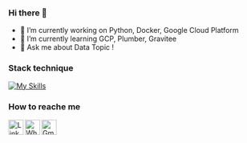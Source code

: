 ### Hi there 👋


- 🔭 I’m currently working on Python, Docker, Google Cloud Platform
- 🌱 I’m currently learning GCP, Plumber, Gravitee 
- 💬 Ask me about Data Topic ! 


### Stack technique 

[![My Skills](https://skills.thijs.gg/icons?i=py,r,md,git,gcp,bash,regex)](https://skills.thijs.gg)




### How to reache me 

<a target="_blank" href="https://www.linkedin.com/in/fran%C3%A7ois-lenne-5975b9174/">
  <img align="left" alt="LinkdeIN" width="30px" src="https://cdn.jsdelivr.net/gh/devicons/devicon/icons/linkedin/linkedin-original.svg" />
</a>
<a target="_blank" href="https://api.whatsapp.com/send?phone=33695401743">
  <img align="left" alt="Whatsapp" width="30px" src="https://cdn.jsdelivr.net/npm/simple-icons@v3/icons/whatsapp.svg" />
</a>
<a target="_blank" href="mailto:francois.lenne59@gmail.com">
  <img align="left" alt="Gmail" width="30px" src="https://cdn.jsdelivr.net/npm/simple-icons@v3/icons/gmail.svg" />
</a>



